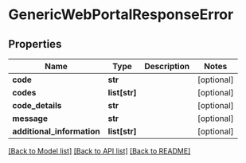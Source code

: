 # GenericWebPortalResponseError

## Properties
Name | Type | Description | Notes
------------ | ------------- | ------------- | -------------
**code** | **str** |  | [optional] 
**codes** | **list[str]** |  | [optional] 
**code_details** | **str** |  | [optional] 
**message** | **str** |  | [optional] 
**additional_information** | **list[str]** |  | [optional] 

[[Back to Model list]](../README.md#documentation-for-models) [[Back to API list]](../README.md#documentation-for-api-endpoints) [[Back to README]](../README.md)


